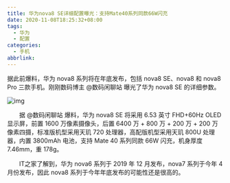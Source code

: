 ```yaml
---
title: 华为nova8 SE详细配置曝光：支持Mate40系列同款66W闪充
date: 2020-11-08T18:25:32+08:00
tags:
  - 华为
  - 配置
categories:
  - 手机
abbrlink:
---
```


据此前爆料，华为 nova8 系列将在年底发布，包括 nova8 SE、nova8 和 nova8 Pro 三款手机。刚刚数码博主 @数码闲聊站 曝光了华为 nova8 SE 的详细参数。

![img](https://cdn.jsdelivr.net/gh/yakeing/Documentation@main/Hexo/images/766b-kcaeqzw9428549.jpg)

　　据 @数码闲聊站 爆料，华为 nova8 SE 将采用 6.53 英寸 FHD+60Hz OLED 显示屏，前置 1600 万像素摄像头，后置 6400 万 + 800 万 + 200 万 + 200 万像素四摄，标准版机型采用天玑 720 处理器，高配版机型采用天玑 800U 处理器，内置 3800mAh 电池，支持 Mate 40 系列同款 66W 闪充，机身厚度 7.46mm，重 178g。

　　IT之家了解到，华为 nova6 系列于 2019 年 12 月发布，nova7 系列于今年 4 月份发布，因此 nova8 系列于今年年底发布的可能性还是很高的。